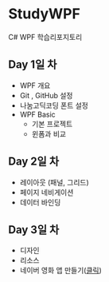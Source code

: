 # StudyWPF
C# WPF 학습리포지토리

## Day 1일 차
- WPF 개요
- Git , GitHub 설정
- 나눔고딕코딩 폰트 설정
- WPF Basic
  - 기본 프로젝트
  - 윈폼과 비교
  
## Day 2일 차
- 레이아웃 (패널, 그리드)
- 페이지 네비게이션
- 데이터 바인딩

## Day 3일 차
- 디자인
- 리소스
- 네이버 영화 앱 만들기([클릭](https://github.com/Jitae9605/StudyWPF/tree/main/portfolio))
